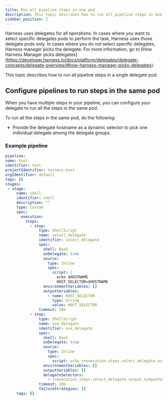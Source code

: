 ```yaml
---
title: Run all pipeline steps in one pod
description: This topic describes how to run all pipeline steps in one delegate pod.
sidebar_position: 2
---
```


Harness uses delegates for all operations. In cases where you want to select specific delegates pods to perform the task, Harness uses those delegate pods only. In cases where you do not select specific delegates, Harness manager picks the delegate. For more information, go to [How Harness Manager picks delegates] (https://developer.harness.io/docs/platform/delegates/delegate-concepts/delegate-overview/#how-harness-manager-picks-delegates).

This topic describes how to run all pipeline steps in a single delegate pod.

## Configure pipelines to run steps in the same pod

When you have multiple steps in your pipeline, you can configure your delegate to run all the steps in the same pod.

To run all the steps in the same pod, do the following:

* Provide the delegate hostname as a dynamic selector to pick one individual delegate among the delegate groups.

### Example pipeline

   ```yaml
   pipeline:
   name: test
   identifier: test
   projectIdentifier: harness-test
   orgIdentifier: default
   tags: {}
   stages:
    - stage:
        name: shell
        identifier: shell
        description: ""
        type: Custom
        spec:
          execution:
            steps:
              - step:
                  type: ShellScript
                  name: select_delegate
                  identifier: select_delegate
                  spec:
                    shell: Bash
                    onDelegate: true
                    source:
                      type: Inline
                      spec:
                        script: |
                          echo $HOSTNAME
                          HOST_SELECTOR=$HOSTNAME
                    environmentVariables: []
                    outputVariables:
                      - name: HOST_SELECTOR
                        type: String
                        value: HOST_SELECTOR
                  timeout: 10m
              - step:
                  type: ShellScript
                  name: use delegate
                  identifier: use_delegate
                  spec:
                    shell: Bash
                    onDelegate: true
                    source:
                      type: Inline
                      spec:
                        script: echo <+execution.steps.select_delegate.output.outputVariables.HOST_SELECTOR>
                    environmentVariables: []
                    outputVariables: []
                    delegateSelectors:
                      - <+execution.steps.select_delegate.output.outputVariables.HOST_SELECTOR>
                  timeout: 10m
                  failureStrategies: []
        tags: {}
   ```

